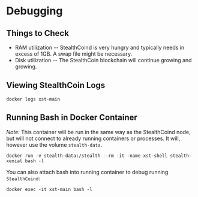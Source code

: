 # Debugging


## Things to Check

* RAM utilization -- StealthCoind is very hungry and typically needs in excess of 1GB.  A swap file might be necessary.
* Disk utilization -- The StealthCoin blockchain will continue growing and growing.


## Viewing StealthCoin Logs

    docker logs xst-main


## Running Bash in Docker Container

*Note:* This container will be run in the same way as the StealthCoind node,
but will not connect to already running containers or processes.
It will, however use the volume `stealth-data`.

    docker run -v stealth-data:/stealth --rm -it -name xst-shell stealth-xenial bash -l

You can also attach bash into running container to debug running `StealthCoind`:

    docker exec -it xst-main bash -l


